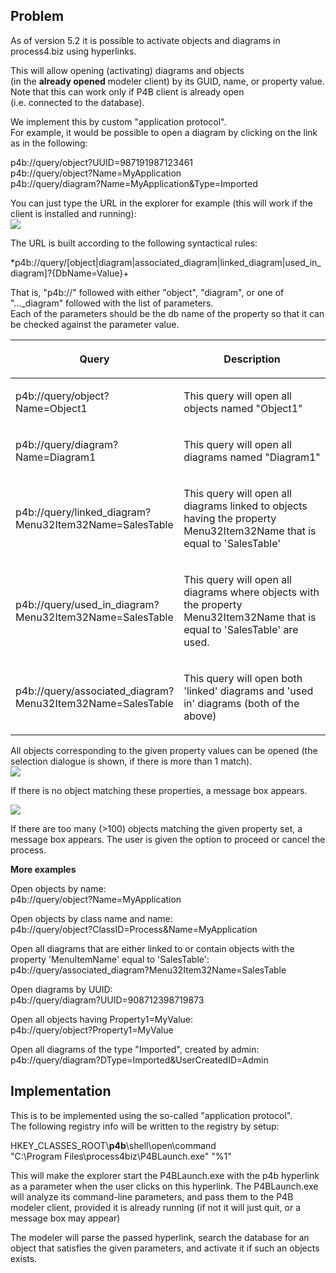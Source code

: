 ## Problem

As of version 5.2 it is possible to activate objects and diagrams in
process4.biz using hyperlinks.

This will allow opening (activating) diagrams and objects  
(in the **already opened** modeler client) by its GUID, name, or
property value.  
Note that this can work only if P4B client is already open  
(i.e. connected to the database).

We implement this by custom "application protocol".  
For example, it would be possible to open a diagram by clicking on the
link as in the following:

p4b://query/object?UUID=987191987123461  
p4b://query/object?Name=MyApplication  
p4b://query/diagram?Name=MyApplication&Type=Imported

You can just type the URL in the explorer for example (this will work if
the client is installed and running):  
![](//images.ctfassets.net/utx1h0gfm1om/4wnNQvnW3SAMGOio4wK4gU/68dbf821ee66a88a28ee9e7e447e815c/329439.png)

The URL is built according to the following syntactical rules:

\*p4b://query/\[object\|diagram\|associated\_diagram\|linked\_diagram\|used\_in\_diagram\]?{DbName=Value}+

That is, "p4b://" followed with either "object", "diagram", or one of
"...\_diagram" followed with the list of parameters.  
Each of the parameters should be the db name of the property so that it
can be checked against the parameter value.

<table>
<colgroup>
<col style="width: 50%" />
<col style="width: 50%" />
</colgroup>
<thead>
<tr class="header">
<th><p>Query</p></th>
<th><p>Description</p></th>
</tr>
</thead>
<tbody>
<tr class="odd">
<td><p>p4b://query/object?Name=Object1</p></td>
<td><p>This query will open all objects named &quot;Object1&quot;</p></td>
</tr>
<tr class="even">
<td><p>p4b://query/diagram?Name=Diagram1</p></td>
<td><p>This query will open all diagrams named &quot;Diagram1&quot;</p></td>
</tr>
<tr class="odd">
<td><p>p4b://query/linked_diagram?Menu32Item32Name=SalesTable</p></td>
<td><p>This query will open all diagrams linked to objects having the property Menu32Item32Name that is equal to 'SalesTable'</p></td>
</tr>
<tr class="even">
<td><p>p4b://query/used_in_diagram?Menu32Item32Name=SalesTable</p></td>
<td><p>This query will open all diagrams where objects with the property Menu32Item32Name that is equal to 'SalesTable' are used.</p></td>
</tr>
<tr class="odd">
<td><p>p4b://query/associated_diagram?Menu32Item32Name=SalesTable</p></td>
<td><p>This query will open both 'linked' diagrams and 'used in' diagrams (both of the above)</p></td>
</tr>
</tbody>
</table>

All objects corresponding to the given property values can be opened
(the selection dialogue is shown, if there is more than 1 match).  
![](//images.ctfassets.net/utx1h0gfm1om/69GgY838UEWkqeAY4YKme/78c4e1e738a73ec344ca92ac4304fff9/329429.png)

If there is no object matching these properties, a message box appears.

![](//images.ctfassets.net/utx1h0gfm1om/6JqRIhF08oE2aoI6EqcQWq/ca3c9ead68c36a81c0b54a4b94a7ffa5/329434.png)

If there are too many (&gt;100) objects matching the given property set,
a message box appears. The user is given the option to proceed or cancel
the process.

**More examples**

Open objects by name:  
p4b://query/object?Name=MyApplication

Open objects by class name and name:  
p4b://query/object?ClassID=Process&Name=MyApplication

Open all diagrams that are either linked to or contain objects with the
property 'MenuItemName' equal to 'SalesTable':  
p4b://query/associated\_diagram?Menu32Item32Name=SalesTable

Open diagrams by UUID:  
p4b://query/diagram?UUID=908712398719873

Open all objects having Property1=MyValue:  
p4b://query/object?Property1=MyValue

Open all diagrams of the type "Imported", created by admin:  
p4b://query/diagram?DType=Imported&UserCreatedID=Admin

## Implementation

This is to be implemented using the so-called "application protocol".  
The following registry info will be written to the registry by setup:

HKEY\_CLASSES\_ROOT\\**p4b**\\shell\\open\\command  
"C:\\Program Files\\process4biz\\P4BLaunch.exe" "%1"

This will make the explorer start the P4BLaunch.exe with the p4b
hyperlink as a parameter when the user clicks on this hyperlink. The
P4BLaunch.exe will analyze its command-line parameters, and pass them to
the P4B modeler client, provided it is already running (if not it will
just quit, or a message box may appear)

The modeler will parse the passed hyperlink, search the database for an
object that satisfies the given parameters, and activate it if such an
objects exists.

